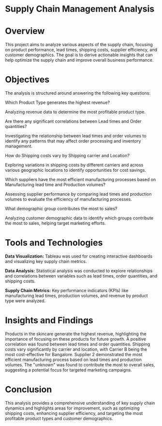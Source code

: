 # Supply Chain Management Analysis

# Overview

This project aims to analyze various aspects of the supply chain, focusing on product performance, lead times, shipping costs, supplier efficiency, and customer demographics. The goal is to derive actionable insights that can help optimize the supply chain and improve overall business performance.

# Objectives

The analysis is structured around answering the following key questions:

Which Product Type generates the highest revenue?

Analyzing revenue data to determine the most profitable product type.

Are there any significant correlations between Lead times and Order quantities?

Investigating the relationship between lead times and order volumes to identify any patterns that may affect order processing and inventory management.

How do Shipping costs vary by Shipping carrier and Location?

Exploring variations in shipping costs by different carriers and across various geographic locations to identify opportunities for cost savings.

Which suppliers have the most efficient manufacturing processes based on Manufacturing lead time and Production volumes?

Assessing supplier performance by comparing lead times and production volumes to evaluate the efficiency of manufacturing processes.

What demographic group contributes the most to sales?

Analyzing customer demographic data to identify which groups contribute the most to sales, helping target marketing efforts.


# Tools and Technologies

**Data Visualization:** Tableau was used for creating interactive dashboards and visualizing key supply chain metrics.

**Data Analysis:** Statistical analysis was conducted to explore relationships and correlations between variables such as lead times, order quantities, and shipping costs.

**Supply Chain Metrics:** Key performance indicators (KPIs) like manufacturing lead times, production volumes, and revenue by product type were analyzed.


# Insights and Findings

Products in the skincare generate the highest revenue, highlighting the importance of focusing on these products for future growth.
A positive correlation was found between lead times and order quantities.
Shipping costs vary significantly by carrier and location, with Carrier B being the most cost-effective for Bangalore.
Supplier 2 demonstrated the most efficient manufacturing process based on lead times and production volumes.
The "unknown" was found to contribute the most to overall sales, suggesting a potential focus for targeted marketing campaigns.


# Conclusion

This analysis provides a comprehensive understanding of key supply chain dynamics and highlights areas for improvement, such as optimizing shipping costs, enhancing supplier efficiency, and targeting the most profitable product types and customer demographics.
